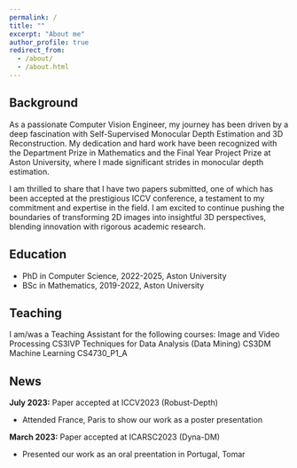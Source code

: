 ```yaml
---
permalink: /
title: ""
excerpt: "About me"
author_profile: true
redirect_from: 
  - /about/
  - /about.html
---
```



## Background

As a passionate Computer Vision Engineer, my journey has been driven by a deep fascination with Self-Supervised Monocular Depth Estimation and 3D Reconstruction. My dedication and hard work have been recognized with the Department Prize in Mathematics and the Final Year Project Prize at Aston University, where I made significant strides in monocular depth estimation.

I am thrilled to share that I have two papers submitted, one of which has been accepted at the prestigious ICCV conference, a testament to my commitment and expertise in the field. I am excited to continue pushing the boundaries of transforming 2D images into insightful 3D perspectives, blending innovation with rigorous academic research.

## Education 

- PhD in Computer Science, 2022-2025, <span class="blue">Aston University</span>
- BSc in Mathematics, 2019-2022, <span class="blue">Aston University</span>

## Teaching
I am/was a Teaching Assistant for the following courses:
Image and Video Processing <span class="red">CS3IVP</span> 
Techniques for Data Analysis (Data Mining) <span class="red">CS3DM</span> 
Machine Learning <span class="red">CS4730_P1_A</span> 

## News

**July 2023:** Paper accepted at ICCV2023 (Robust-Depth)
- Attended France, Paris to show our work as a poster presentation

**March 2023:** Paper accepted at ICARSC2023 (Dyna-DM)
- Presented our work as an oral preentation in Portugal, Tomar 
